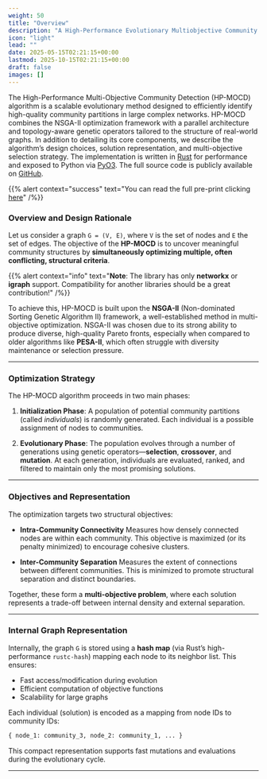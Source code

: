```yaml
---
weight: 50
title: "Overview"
description: "A High-Performance Evolutionary Multiobjective Community Detection Algorithm for Large Graphs"
icon: "light"
lead: ""
date: 2025-05-15T02:21:15+00:00
lastmod: 2025-10-15T02:21:15+00:00
draft: false
images: []
---
```


The High-Performance Multi-Objective Community Detection (HP-MOCD) algorithm is a scalable evolutionary method designed to efficiently identify high-quality community partitions in large complex networks. HP-MOCD combines the NSGA-II optimization framework with a parallel architecture and topology-aware genetic operators tailored to the structure of real-world graphs. In addition to detailing its core components, we describe the algorithm’s design choices, solution representation, and multi-objective selection strategy. The implementation is written in [Rust](https://www.rust-lang.org/) for performance and exposed to Python via [PyO3](https://pyo3.rs/v0.24.0/). The full source code is publicly available on [GitHub](https://oliveira-sh.github.io/pymocd/).

{{% alert context="success" text="You can read the full pre-print clicking [here](http://arxiv.org/abs/2506.01752)" /%}}

### Overview and Design Rationale

Let us consider a graph `G = (V, E)`, where `V` is the set of nodes and `E` the set of edges. The objective of the **HP-MOCD** is to uncover meaningful community structures by **simultaneously optimizing multiple, often conflicting, structural criteria**.

{{% alert context="info" text="**Note**: The library has only **networkx** or **igraph** support. Compatibility for another libraries should be a great contribution!" /%}}

To achieve this, HP-MOCD is built upon the **NSGA-II** (Non-dominated Sorting Genetic Algorithm II) framework, a well-established method in multi-objective optimization. NSGA-II was chosen due to its strong ability to produce diverse, high-quality Pareto fronts, especially when compared to older algorithms like **PESA-II**, which often struggle with diversity maintenance or selection pressure.

---

### Optimization Strategy

The HP-MOCD algorithm proceeds in two main phases:

1. **Initialization Phase**:
   A population of potential community partitions (called *individuals*) is randomly generated. Each individual is a possible assignment of nodes to communities.

2. **Evolutionary Phase**:
   The population evolves through a number of generations using genetic operators—**selection**, **crossover**, and **mutation**. At each generation, individuals are evaluated, ranked, and filtered to maintain only the most promising solutions.

---


### Objectives and Representation

The optimization targets two structural objectives:

* **Intra-Community Connectivity**
  Measures how densely connected nodes are within each community. This objective is maximized (or its penalty minimized) to encourage cohesive clusters.

* **Inter-Community Separation**
  Measures the extent of connections between different communities. This is minimized to promote structural separation and distinct boundaries.

Together, these form a **multi-objective problem**, where each solution represents a trade-off between internal density and external separation.

---

### Internal Graph Representation

Internally, the graph `G` is stored using a **hash map** (via Rust’s high-performance `rustc-hash`) mapping each node to its neighbor list. This ensures:

* Fast access/modification during evolution
* Efficient computation of objective functions
* Scalability for large graphs

Each individual (solution) is encoded as a mapping from node IDs to community IDs:

```python
{ node_1: community_3, node_2: community_1, ... }
```

This compact representation supports fast mutations and evaluations during the evolutionary cycle.

---

[^1]: HP-MOCD uses [`rustc-hash`](https://github.com/rust-lang/rustc-hash), a fast, deterministic hash function used internally by Rust. It ensures performance without cryptographic guarantees.
